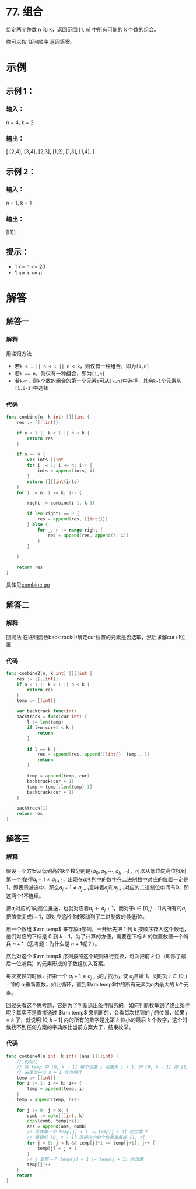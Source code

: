 # 77. 组合
给定两个整数 n 和 k，返回范围 [1, n] 中所有可能的 k 个数的组合。

你可以按 任何顺序 返回答案。

# 示例
## 示例 1：

### 输入：
n = 4, k = 2
### 输出：
[
  [2,4],
  [3,4],
  [2,3],
  [1,2],
  [1,3],
  [1,4],
]
## 示例 2：

### 输入：
n = 1, k = 1
### 输出：
[[1]]
 
## 提示：
- 1 <= n <= 20
- 1 <= k <= n

# 解答
## 解答一
### 解释
用递归方法
- 若`k < 1 || n < 1 || n < k`，则仅有一种组合，即为`[1,n]`
- 若`k == n`，则仅有一种组合，即为`[1,n]`
- 若`k<n`，则`k`个数的组合的第一个元素`i`可从`[k,n]`中选择，其余`k-1`个元素从`[1,i-1]`中选择
### 代码
```go
func combine(n, k int) [][]int {
	res := [][]int{}

	if n < 1 || k < 1 || n < k {
		return res
	}

	if n == k {
		var ints []int
		for i := 1; i <= n; i++ {
			ints = append(ints, i)
		}
		return [][]int{ints}
	}
	for i := n; i >= k; i-- {

		right := combine(i-1, k-1)

		if len(right) == 0 {
			res = append(res, []int{i})
		} else {
			for _, r := range right {
				res = append(res, append(r, i))
			}
		}

	}

	return res
}
```
具体见[combine.go](combine.go)

## 解答二
### 解释
回溯法
在递归函数backtrack中确定cur位置的元素是否选取，然后求解cur+1位置

### 代码
```go
func combine2(n, k int) [][]int {
	res := [][]int{}
	if n < 1 || k < 1 || n < k {
		return res
	}
	temp := []int{}

	var backtrack func(int)
	backtrack = func(cur int) {
		l := len(temp)
		if l+n-cur+1 < k {
			return
		}

		if l == k {
			res = append(res, append([]int{}, temp...))
			return
		}

		temp = append(temp, cur)
		backtrack(cur + 1)
		temp = temp[:len(temp)-1]
		backtrack(cur + 1)
	}

	backtrack(1)
	return res
}
```

## 解答三
### 解释
假设一个方案从低到高的$k$个数分别是$\{a_0, a_1, \cdots, a_{k - 1}\}$，可以从低位向高位找到第一个$j$使得$a_{j} + 1 \neq a_{j + 1}$，出现在$a$序列中的数字在二进制数中对应的位置一定是$1$，即表示被选中，那么$a_{j} + 1 \neq a_{j + 1}$意味着$a_j$和$a_{j + 1}$对应的二进制位中间有$0$，即这两个$1$不连续。

把$a_j$对应的$1$向高位推送，也就对应着$a_j \leftarrow a_j + 1$，而对于$i \in [0, j - 1]$内所有的$a_i$把值恢复成$i + 1$，即对应这$j$个$1$被移动到了二进制数的最低$j$位。

用一个数组 $\rm temp$ 来存放$a$序列，一开始先把 $1$ 到 $k$ 按顺序存入这个数组，他们对应的下标是 $0$ 到 $k - 1$。为了计算的方便，需要在下标 $k$ 的位置放置一个哨兵 $n + 1$（思考题：为什么是 $n + 1$呢？）。

然后对这个 $\rm temp$ 序列按照这个规则进行变换，每次把前 $k$ 位（即除了最后一位哨兵）的元素形成的子数组加入答案。

每次变换的时候，把第一个 $a_{j} + 1 \neq a_{j + 1}$的 $j$ 找出，使 $a_j$自增 $1$，同时对 $i \in [0, j - 1]$的 $a_i$重新置数。如此循环，直到$\rm temp$中的所有元素为$n$内最大的 $k$个元素。

回过头看这个思考题，它是为了判断退出条件服务的。如何判断枚举到了终止条件呢？其实不是直接通过 $\rm temp$ 来判断的，会看每次找到的 $j$ 的位置，如果 $j = k$ 了，就说明 $[0, k - 1]$ 内的所有的数字是比第 $k$ 位小的最后 $k$ 个数字，这个时候找不到任何方案的字典序比当前方案大了，结束枚举。

### 代码
```go
func combine4(n int, k int) (ans [][]int) {
	// 初始化
	// 将 temp 中 [0, k - 1] 每个位置 i 设置为 i + 1，即 [0, k - 1] 存 [1, k]
	// 末尾加一位 n + 1 作为哨兵
	temp := []int{}
	for i := 1; i <= k; i++ {
		temp = append(temp, i)
	}
	temp = append(temp, n+1)

	for j := 0; j < k; {
		comb := make([]int, k)
		copy(comb, temp[:k])
		ans = append(ans, comb)
		// 寻找第一个 temp[j] + 1 != temp[j + 1] 的位置 t
		// 需要把 [0, t - 1] 区间内的每个位置重置成 [1, t]
		for j = 0; j < k && temp[j]+1 == temp[j+1]; j++ {
			temp[j] = j + 1
		}
		// j 是第一个 temp[j] + 1 != temp[j + 1] 的位置
		temp[j]++
	}
	return
}
```

